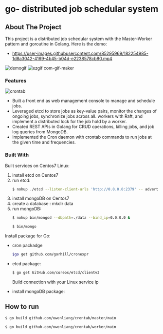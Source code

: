 # go- distributed job schedular system


<!-- ABOUT THE PROJECT -->

## About The Project

This project is a distributed job schedular system with the Master-Worker pattern and goroutine in Golang.
Here is the demo:
* https://user-images.githubusercontent.com/85295969/182254985-1d8a3042-4169-4b45-b04d-e2238578cb80.mp4

![demogif](https://user-images.githubusercontent.com/85295969/182524245-a6ef4648-2126-48b4-9522-0620737ea14f.gif)
![ezgif com-gif-maker](https://user-images.githubusercontent.com/85295969/182540078-70b87680-736c-4474-9dc8-945c500fc78e.gif)


### Features
![crontab](https://user-images.githubusercontent.com/85295969/182517389-8973484b-ffde-472c-acee-1ad10e4c3ea0.jpg)
 
* Built a front end as web management console to manage and schedule jobs.
* Leveraged etcd to store jobs as key-value pairs, monitor the changes of ongoing jobs, synchronize jobs across all.
workers with Raft, and implement a distributed lock for the job hold by a worker.
* Created REST APIs in Golang for CRUD operations, killing jobs, and job log queries from MongoDB.
* Implemented the Cron daemon with crontab commands to run jobs at the given time and frequencies.


### Built With

Built services on Centos7 Linux:

1. install etcd on Centos7
2. run etcd: 
   ```sh
   $ nohup ./etcd --listen-client-urls 'http://0.0.0.0:2379' -- advertise-client-urls 'http://0.0.0.0:2379' &
   ```
4. install mongoDB on Centos7
5. create a database : mkdir data
6. run mongoDB: 
   ```sh
   $ nohup bin/mongod --dbpath=./data --bind_ip=0.0.0.0 &
   ```
   ```sh
   $ bin/mongo
   ```

Install package for Go:
* cron packadge
  ```sh
  $go get github.com/gorhill/cronexpr
  ```
  

* etcd package:
  ```sh
  $ go get GitHub.com/coreos/etcd/clientv3
  ```
  Build connection with your Linux service ip

* install mongoDB package:


<!-- GETTING STARTED -->
## How to run
```sh
$ go build github.com/owenliang/crontab/master/main
```
```sh
$ go build github.com/owenliang/crontab/worker/main
```


